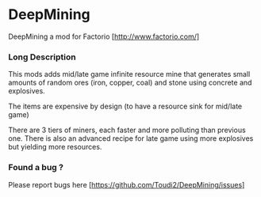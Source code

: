 # DeepMining
DeepMining a mod for Factorio [http://www.factorio.com/]

### Long Description
This mods adds mid/late game infinite resource mine that generates small amounts of random ores (iron, copper, coal) and stone using concrete and explosives.

The items are expensive by design (to have a resource sink for mid/late game)

There are 3 tiers of miners, each faster and more polluting than previous one.
There is also an advanced recipe for late game using more explosives but yielding more resources.

### Found a bug ?
Please report bugs here [https://github.com/Toudi2/DeepMining/issues]